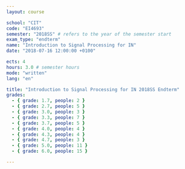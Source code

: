 ```yaml
---
layout: course

school: "CIT"
code: "EI4693"
semester: "2018SS" # refers to the year of the semester start
exam_type: "endterm"
name: "Introduction to Signal Processing for IN"
date: "2018-07-16 12:00:00 +0100"

ects: 4
hours: 3.0 # semester hours
mode: "written"
lang: "en"

title: "Introduction to Signal Processing for IN 2018SS Endterm"
grades:
  - { grade: 1.7, people: 2 }
  - { grade: 2.7, people: 5 }
  - { grade: 3.0, people: 3 }
  - { grade: 3.3, people: 7 }
  - { grade: 3.7, people: 5 }
  - { grade: 4.0, people: 4 }
  - { grade: 4.3, people: 4 }
  - { grade: 4.7, people: 3 }
  - { grade: 5.0, people: 11 }
  - { grade: 6.0, people: 15 }

---
```



